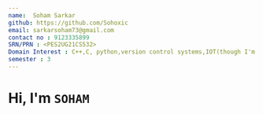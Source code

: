 ```yaml
---
name:  Soham Sarkar
github: https://github.com/Sohoxic
email: sarkarsoham73@gmail.com
contact no : 9123335899
SRN/PRN : <PES2UG21CS532>
Domain Interest : C++,C, python,version control systems,IOT(though I'm a newbie but it fascinates me alotttt).Also I started using Linux few months back and am exploring it since then. I am interested in logic building and problem solving,DATA STRUCTURES.
semester : 3
---
```


# Hi, I'm `SOHAM`
